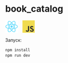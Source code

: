 # book_catalog

<p>
  <img src="https://raw.githubusercontent.com/devicons/devicon/master/icons/react/react-original.svg" alt="React" width="40" height="40" style="vertical-align:middle;"/> 
  <img src="https://raw.githubusercontent.com/devicons/devicon/master/icons/javascript/javascript-original.svg" alt="JavaScript" width="40" height="40" style="vertical-align:middle; margin-left:10px;"/>
</p>

Запуск:

```bash
npm install
npm run dev
